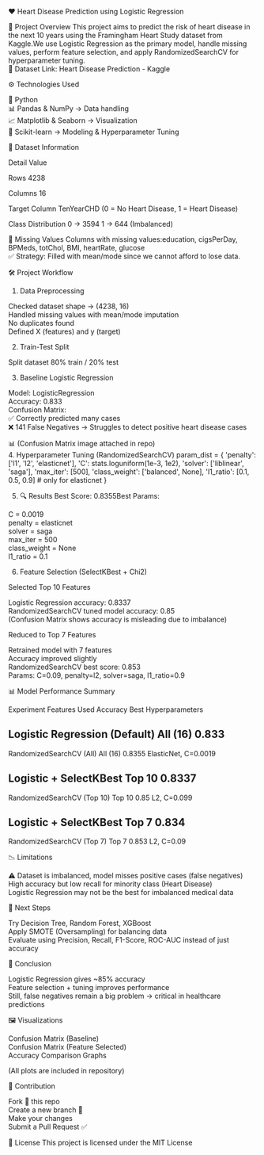 ❤️ Heart Disease Prediction using Logistic Regression


📌 Project Overview
This project aims to predict the risk of heart disease in the next 10 years using the Framingham Heart Study dataset from Kaggle.We use Logistic Regression as the primary model, handle missing values, perform feature selection, and apply RandomizedSearchCV for hyperparameter tuning.  
🔗 Dataset Link: Heart Disease Prediction - Kaggle

⚙️ Technologies Used

🐍 Python  
📊 Pandas & NumPy → Data handling  
📈 Matplotlib & Seaborn → Visualization  
🤖 Scikit-learn → Modeling & Hyperparameter Tuning


📂 Dataset Information



Detail
Value



Rows
4238


Columns
16


Target Column
TenYearCHD (0 = No Heart Disease, 1 = Heart Disease)


Class Distribution
0 → 3594  1 → 644 (Imbalanced)


🔎 Missing Values
Columns with missing values:education, cigsPerDay, BPMeds, totChol, BMI, heartRate, glucose  
✅ Strategy: Filled with mean/mode since we cannot afford to lose data.  

🛠️ Project Workflow
1. Data Preprocessing

Checked dataset shape → (4238, 16)  
Handled missing values with mean/mode imputation  
No duplicates found  
Defined X (features) and y (target)

2. Train-Test Split

Split dataset 80% train / 20% test

3. Baseline Logistic Regression

Model: LogisticRegression  
Accuracy: 0.833  
Confusion Matrix:  
✅ Correctly predicted many cases  
❌ 141 False Negatives → Struggles to detect positive heart disease cases



📊 (Confusion Matrix image attached in repo)  
4. Hyperparameter Tuning (RandomizedSearchCV)
param_dist = {
    'penalty': ['l1', 'l2', 'elasticnet'],
    'C': stats.loguniform(1e-3, 1e2),
    'solver': ['liblinear', 'saga'],
    'max_iter': [500],
    'class_weight': ['balanced', None],
    'l1_ratio': [0.1, 0.5, 0.9]  # only for elasticnet
}

5. 🔍 Results
Best Score: 0.8355Best Params:  

C = 0.0019  
penalty = elasticnet  
solver = saga  
max_iter = 500  
class_weight = None  
l1_ratio = 0.1

6. Feature Selection (SelectKBest + Chi2)

Selected Top 10 Features  

Logistic Regression accuracy: 0.8337  
RandomizedSearchCV tuned model accuracy: 0.85  
(Confusion Matrix shows accuracy is misleading due to imbalance)


Reduced to Top 7 Features  

Retrained model with 7 features  
Accuracy improved slightly  
RandomizedSearchCV best score: 0.853  
Params: C=0.09, penalty=l2, solver=saga, l1_ratio=0.9




📊 Model Performance Summary



Experiment
Features Used
Accuracy
Best Hyperparameters



Logistic Regression (Default)
All (16)
0.833
-


RandomizedSearchCV (All)
All (16)
0.8355
ElasticNet, C=0.0019


Logistic + SelectKBest
Top 10
0.8337
-


RandomizedSearchCV (Top 10)
Top 10
0.85
L2, C=0.099


Logistic + SelectKBest
Top 7
0.834
-


RandomizedSearchCV (Top 7)
Top 7
0.853
L2, C=0.09



📉 Limitations

⚠️ Dataset is imbalanced, model misses positive cases (false negatives)  
High accuracy but low recall for minority class (Heart Disease)  
Logistic Regression may not be the best for imbalanced medical data


🚀 Next Steps

Try Decision Tree, Random Forest, XGBoost  
Apply SMOTE (Oversampling) for balancing data  
Evaluate using Precision, Recall, F1-Score, ROC-AUC instead of just accuracy


📌 Conclusion

Logistic Regression gives ~85% accuracy  
Feature selection + tuning improves performance  
Still, false negatives remain a big problem → critical in healthcare predictions


🖼️ Visualizations

Confusion Matrix (Baseline)  
Confusion Matrix (Feature Selected)  
Accuracy Comparison Graphs

(All plots are included in repository)  

🤝 Contribution

Fork 🍴 this repo  
Create a new branch 🌿  
Make your changes  
Submit a Pull Request ✅


📜 License
This project is licensed under the MIT License
